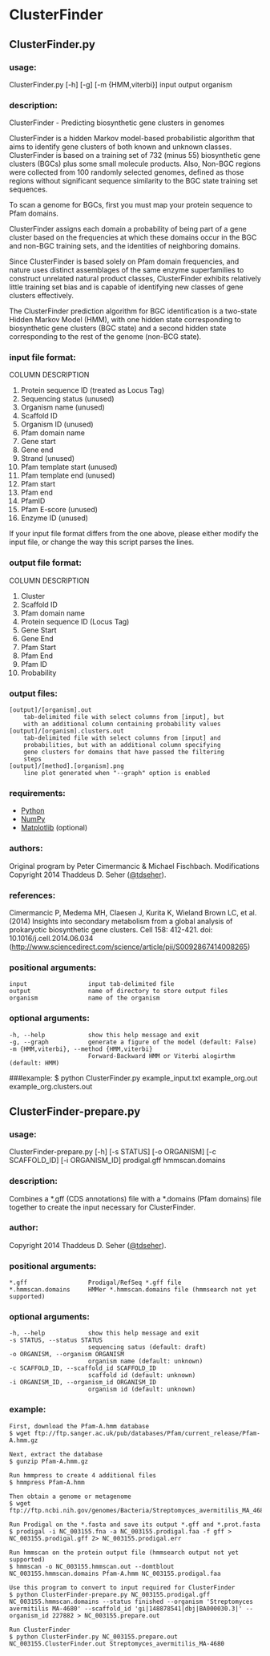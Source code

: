 # ClusterFinder

## ClusterFinder.py

### usage:
ClusterFinder.py [-h] [-g] [-m {HMM,viterbi}] input output organism

### description:
ClusterFinder - Predicting biosynthetic gene clusters in genomes

ClusterFinder is a hidden Markov model-based probabilistic algorithm that aims to identify gene clusters of both known and unknown classes. ClusterFinder is based on a training set of 732 (minus 55) biosynthetic gene clusters (BGCs) plus some small molecule products. Also, Non-BGC regions were collected from 100 randomly selected genomes, defined as those regions without significant sequence similarity to the BGC state training set sequences.
  
To scan a genome for BGCs, first you must map your protein sequence to Pfam domains.
  
ClusterFinder assigns each domain a probability of being part of a gene cluster based on the frequencies at which these domains occur in the BGC and non-BGC training sets, and the identities of neighboring domains.
  
Since ClusterFinder is based solely on Pfam domain frequencies, and nature uses distinct assemblages of the same enzyme superfamilies to construct unrelated natural product classes, ClusterFinder exhibits relatively little training set bias and is capable of identifying new classes of gene clusters effectively.

The ClusterFinder prediction algorithm for BGC identification is a two-state Hidden Markov Model (HMM), with one hidden state corresponding to biosynthetic gene clusters (BGC state) and a second hidden state corresponding to the rest of the genome (non-BCG state).

### input file format:
COLUMN DESCRIPTION
 1. Protein sequence ID (treated as Locus Tag)
 2. Sequencing status (unused)
 3. Organism name (unused)
 4. Scaffold ID
 5. Organism ID (unused)
 6. Pfam domain name
 7. Gene start
 8. Gene end
 9. Strand (unused)
 10. Pfam template start (unused)
 11. Pfam template end (unused)
 12. Pfam start
 13. Pfam end
 14. PfamID
 15. Pfam E-score (unused)
 16. Enzyme ID (unused)

If your input file format differs from the one above, please either modify the input file, or change the way this script parses the lines.

### output file format:
COLUMN DESCRIPTION
 1. Cluster
 2. Scaffold ID
 3. Pfam domain name
 4. Protein sequence ID (Locus Tag)
 5. Gene Start
 6. Gene End
 7. Pfam Start
 8. Pfam End
 9. Pfam ID
 10. Probability

### output files:
	[output]/[organism].out
		tab-delimited file with select columns from [input], but
		with an additional column containing probability values
	[output]/[organism].clusters.out
		tab-delimited file with select columns from [input] and
		probabilities, but with an additional column specifying
		gene clusters for domains that have passed the filtering
		steps
	[output]/[method].[organism].png
		line plot generated when "--graph" option is enabled

### requirements:
 * [Python](http://www.python.org/)
 * [NumPy](http://www.numpy.org/)
 * [Matplotlib](http://www.matplotlib.org/) (optional)

### authors:
Original program by Peter Cimermancic & Michael Fischbach.
Modifications Copyright 2014 Thaddeus D. Seher ([@tdseher](http://www.twitter.com/tdseher)).

### references:
Cimermancic P, Medema MH, Claesen J, Kurita K, Wieland Brown LC, et al. (2014) Insights into secondary metabolism from a global analysis of prokaryotic biosynthetic gene clusters. Cell 158: 412-421. doi: 10.1016/j.cell.2014.06.034 (http://www.sciencedirect.com/science/article/pii/S0092867414008265)

### positional arguments:
	input                 input tab-delimited file
	output                name of directory to store output files
	organism              name of the organism

### optional arguments:
	-h, --help            show this help message and exit
	-g, --graph           generate a figure of the model (default: False)
	-m {HMM,viterbi}, --method {HMM,viterbi}
	                      Forward-Backward HMM or Viterbi alogirthm (default: HMM)

###example:
	$ python ClusterFinder.py example_input.txt example_org.out example_org.clusters.out


## ClusterFinder-prepare.py
### usage:
ClusterFinder-prepare.py [-h] [-s STATUS] [-o ORGANISM] [-c SCAFFOLD_ID] [-i ORGANISM_ID] prodigal.gff hmmscan.domains

### description:
Combines a \*.gff (CDS annotations) file with a \*.domains (Pfam domains) file together to create the input necessary for ClusterFinder.

### author:
Copyright 2014 Thaddeus D. Seher ([@tdseher](http://www.twitter.com/tdseher)).

### positional arguments:
	*.gff                 Prodigal/RefSeq *.gff file
	*.hmmscan.domains     HMMer *.hmmscan.domains file (hmmsearch not yet supported)

### optional arguments:
	-h, --help            show this help message and exit
	-s STATUS, --status STATUS
	                      sequencing satus (default: draft)
	-o ORGANISM, --organism ORGANISM
	                      organism name (default: unknown)
	-c SCAFFOLD_ID, --scaffold_id SCAFFOLD_ID
	                      scaffold id (default: unknown)
	-i ORGANISM_ID, --organism_id ORGANISM_ID
	                      organism id (default: unknown)

### example:
	First, download the Pfam-A.hmm database
	$ wget ftp://ftp.sanger.ac.uk/pub/databases/Pfam/current_release/Pfam-A.hmm.gz
	
	Next, extract the database
	$ gunzip Pfam-A.hmm.gz
	
	Run hmmpress to create 4 additional files
	$ hmmpress Pfam-A.hmm
	
	Then obtain a genome or metagenome
	$ wget ftp://ftp.ncbi.nih.gov/genomes/Bacteria/Streptomyces_avermitilis_MA_4680_uid57739/NC_003155.fna
	
	Run Prodigal on the *.fasta and save its output *.gff and *.prot.fasta
	$ prodigal -i NC_003155.fna -a NC_003155.prodigal.faa -f gff > NC_003155.prodigal.gff 2> NC_003155.prodigal.err
	
	Run hmmscan on the protein output file (hmmsearch output not yet supported)
	$ hmmscan -o NC_003155.hmmscan.out --domtblout NC_003155.hmmscan.domains Pfam-A.hmm NC_003155.prodigal.faa
	
	Use this program to convert to input required for ClusterFinder
	$ python ClusterFinder-prepare.py NC_003155.prodigal.gff NC_003155.hmmscan.domains --status finished --organism 'Streptomyces avermitilis MA-4680' --scaffold_id 'gi|148878541|dbj|BA000030.3|' --organism_id 227882 > NC_003155.prepare.out
	
	Run ClusterFinder
	$ python ClusterFinder.py NC_003155.prepare.out NC_003155.ClusterFinder.out Streptomyces_avermitilis_MA-4680
